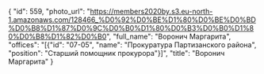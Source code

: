 {
    "id": 559,
    "photo_url": "https://members2020by.s3.eu-north-1.amazonaws.com/128466_%D0%92%D0%BE%D1%80%D0%BE%D0%BD%D0%B8%D1%87%D0%9C%D0%B0%D1%80%D0%B3%D0%B0%D1%80%D0%B8%D1%82%D0%B0",
    "full_name": "Воронич Маргарита",
    "offices": "[{\"id\": \"07-05\", \"name\": \"Прокуратура Партизанского района\", \"position\": \"Старший помощник прокурора\"}]",
    "title": "Воронич Маргарита"
}